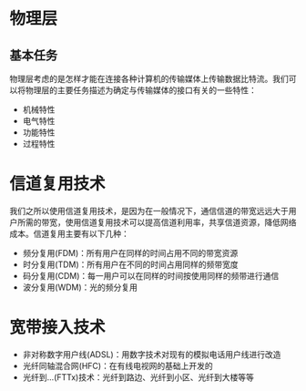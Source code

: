 # 物理层

## 基本任务

物理层考虑的是怎样才能在连接各种计算机的传输媒体上传输数据比特流。我们可以将物理层的主要任务描述为确定与传输媒体的接口有关的一些特性：

- 机械特性
- 电气特性
- 功能特性
- 过程特性

# 信道复用技术

我们之所以使用信道复用技术，是因为在一般情况下，通信信道的带宽远远大于用户所需的带宽，使用信道复用技术可以提高信道利用率，共享信道资源，降低网络成本。信道复用主要有以下几种：

- 频分复用(FDM)：所有用户在同样的时间占用不同的带宽资源
- 时分复用(TDM)：所有用户在不同的时间占用同样的频带宽度
- 码分复用(CDM)：每一用户可以在同样的时间按使用同样的频带进行通信
- 波分复用(WDM)：光的频分复用

# 宽带接入技术

- 非对称数字用户线(ADSL)：用数字技术对现有的模拟电话用户线进行改造
- 光纤同轴混合网(HFC)：在有线电视网的基础上开发的
- 光纤到...(FTTx)技术：光纤到路边、光纤到小区、光纤到大楼等等

